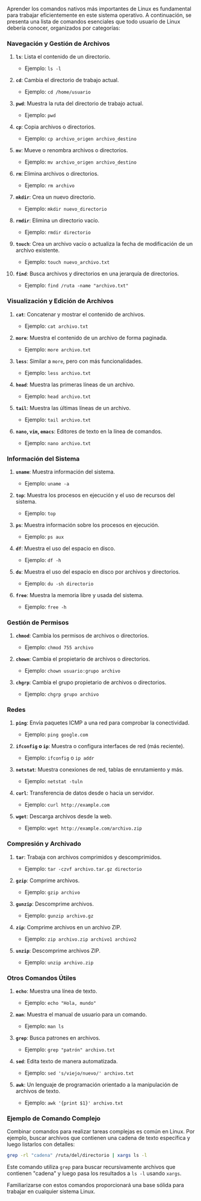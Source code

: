 Aprender los comandos nativos más importantes de Linux es fundamental para trabajar eficientemente en este sistema operativo. A continuación, se presenta una lista de comandos esenciales que todo usuario de Linux debería conocer, organizados por categorías:

### Navegación y Gestión de Archivos

1. **`ls`**: Lista el contenido de un directorio.
   - Ejemplo: `ls -l`

2. **`cd`**: Cambia el directorio de trabajo actual.
   - Ejemplo: `cd /home/usuario`

3. **`pwd`**: Muestra la ruta del directorio de trabajo actual.
   - Ejemplo: `pwd`

4. **`cp`**: Copia archivos o directorios.
   - Ejemplo: `cp archivo_origen archivo_destino`

5. **`mv`**: Mueve o renombra archivos o directorios.
   - Ejemplo: `mv archivo_origen archivo_destino`

6. **`rm`**: Elimina archivos o directorios.
   - Ejemplo: `rm archivo`

7. **`mkdir`**: Crea un nuevo directorio.
   - Ejemplo: `mkdir nuevo_directorio`

8. **`rmdir`**: Elimina un directorio vacío.
   - Ejemplo: `rmdir directorio`

9. **`touch`**: Crea un archivo vacío o actualiza la fecha de modificación de un archivo existente.
   - Ejemplo: `touch nuevo_archivo.txt`

10. **`find`**: Busca archivos y directorios en una jerarquía de directorios.
    - Ejemplo: `find /ruta -name "archivo.txt"`

### Visualización y Edición de Archivos

1. **`cat`**: Concatenar y mostrar el contenido de archivos.
   - Ejemplo: `cat archivo.txt`

2. **`more`**: Muestra el contenido de un archivo de forma paginada.
   - Ejemplo: `more archivo.txt`

3. **`less`**: Similar a `more`, pero con más funcionalidades.
   - Ejemplo: `less archivo.txt`

4. **`head`**: Muestra las primeras líneas de un archivo.
   - Ejemplo: `head archivo.txt`

5. **`tail`**: Muestra las últimas líneas de un archivo.
   - Ejemplo: `tail archivo.txt`

6. **`nano`, `vim`, `emacs`**: Editores de texto en la línea de comandos.
   - Ejemplo: `nano archivo.txt`

### Información del Sistema

1. **`uname`**: Muestra información del sistema.
   - Ejemplo: `uname -a`

2. **`top`**: Muestra los procesos en ejecución y el uso de recursos del sistema.
   - Ejemplo: `top`

3. **`ps`**: Muestra información sobre los procesos en ejecución.
   - Ejemplo: `ps aux`

4. **`df`**: Muestra el uso del espacio en disco.
   - Ejemplo: `df -h`

5. **`du`**: Muestra el uso del espacio en disco por archivos y directorios.
   - Ejemplo: `du -sh directorio`

6. **`free`**: Muestra la memoria libre y usada del sistema.
   - Ejemplo: `free -h`

### Gestión de Permisos

1. **`chmod`**: Cambia los permisos de archivos o directorios.
   - Ejemplo: `chmod 755 archivo`

2. **`chown`**: Cambia el propietario de archivos o directorios.
   - Ejemplo: `chown usuario:grupo archivo`

3. **`chgrp`**: Cambia el grupo propietario de archivos o directorios.
   - Ejemplo: `chgrp grupo archivo`

### Redes

1. **`ping`**: Envía paquetes ICMP a una red para comprobar la conectividad.
   - Ejemplo: `ping google.com`

2. **`ifconfig` o `ip`**: Muestra o configura interfaces de red (más reciente).
   - Ejemplo: `ifconfig` o `ip addr`

3. **`netstat`**: Muestra conexiones de red, tablas de enrutamiento y más.
   - Ejemplo: `netstat -tuln`

4. **`curl`**: Transferencia de datos desde o hacia un servidor.
   - Ejemplo: `curl http://example.com`

5. **`wget`**: Descarga archivos desde la web.
   - Ejemplo: `wget http://example.com/archivo.zip`

### Compresión y Archivado

1. **`tar`**: Trabaja con archivos comprimidos y descomprimidos.
   - Ejemplo: `tar -czvf archivo.tar.gz directorio`

2. **`gzip`**: Comprime archivos.
   - Ejemplo: `gzip archivo`

3. **`gunzip`**: Descomprime archivos.
   - Ejemplo: `gunzip archivo.gz`

4. **`zip`**: Comprime archivos en un archivo ZIP.
   - Ejemplo: `zip archivo.zip archivo1 archivo2`

5. **`unzip`**: Descomprime archivos ZIP.
   - Ejemplo: `unzip archivo.zip`

### Otros Comandos Útiles

1. **`echo`**: Muestra una línea de texto.
   - Ejemplo: `echo "Hola, mundo"`

2. **`man`**: Muestra el manual de usuario para un comando.
   - Ejemplo: `man ls`

3. **`grep`**: Busca patrones en archivos.
   - Ejemplo: `grep "patrón" archivo.txt`

4. **`sed`**: Edita texto de manera automatizada.
   - Ejemplo: `sed 's/viejo/nuevo/' archivo.txt`

5. **`awk`**: Un lenguaje de programación orientado a la manipulación de archivos de texto.
   - Ejemplo: `awk '{print $1}' archivo.txt`

### Ejemplo de Comando Complejo

Combinar comandos para realizar tareas complejas es común en Linux. Por ejemplo, buscar archivos que contienen una cadena de texto específica y luego listarlos con detalles:

```sh
grep -rl "cadena" /ruta/del/directorio | xargs ls -l
```

Este comando utiliza `grep` para buscar recursivamente archivos que contienen "cadena" y luego pasa los resultados a `ls -l` usando `xargs`.

Familiarizarse con estos comandos proporcionará una base sólida para trabajar en cualquier sistema Linux.